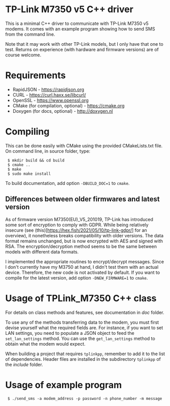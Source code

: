 # TP-Link M7350 v5 C++ driver
This is a minimal C++ driver to communicate with TP-Link M7350 v5 modems. It comes with an example program showing how to send SMS from the command line.

Note that it may work with other TP-Link models, but I only have that one to test. Returns on experience (with hardware and firmware versions) are of course welcome.

# Requirements
- RapidJSON - https://rapidjson.org
- CURL - https://curl.haxx.se/libcurl/
- OpenSSL - https://www.openssl.org
- CMake (for compilation, optional) - https://cmake.org
- Doxygen (for docs, optional) - http://doxygen.nl

# Compiling
This can be done easily with CMake using the provided CMakeLists.txt file.
On command line, in source folder, type:
```
 $ mkdir build && cd build
 $ cmake ..
 $ make
 $ sudo make install
```
To build documentation, add option `-DBUILD_DOC=1` to `cmake`.

## Differences between older firmwares and latest version
As of firmware version M7350(EU)_V5_201019, TP-Link has introduced some sort of encryption to comply with GDPR. While being relatively insecure (see (this)[https://hex.fish/2021/05/10/tp-link-gdpr/] for an overview), it nonetheless breaks compatibility with older versions. The data format remains unchanged, but is now encrypted with AES and signed with RSA. The encryption/decryption method seems to be the same between models with different data formats.

I implemented the appropriate routines to encrypt/decrypt messages. Since I don't currently have my M3750 at hand, I didn't test them with an actual device. Therefore, the new code is not activated by default. If you want to compile for the latest version, add option `-DNEW_FIRMWARE=1` to `cmake`.

# Usage of TPLink_M7350 C++ class
For details on class methods and features, see documentation in *doc* folder.

To use any of the methods transferring data to the modem, you must first devise yourself what the required fields are. For instance, if you want to set LAN settings, you need to populate a JSON object to feed the `set_lan_settings` method. You can use the `get_lan_settings` method to obtain what the modem would expect.

When building a project that requires `tplinkpp`, remember to add it to the list of dependencies. Header files are installed in the subdirectory `tplinkpp` of the *include* folder.

# Usage of example program
` $ ./send_sms -a modem_address -p password -n phone_number -m message`
